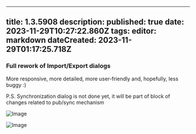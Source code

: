 
---
title: 1.3.5908
description: 
published: true
date: 2023-11-29T10:27:22.860Z
tags: 
editor: markdown
dateCreated: 2023-11-29T01:17:25.718Z
---		
		
### Full rework of Import/Export dialogs

More responsive, more detailed, more user-friendly and, hopefully, less buggy :)

P.S. Synchronization dialog is not done yet, it will be part of block of changes related to pub/sync mechanism

![Image](https://eu.eyeauras.net/uploads/Eye_Auras_Export_681b78a127.gif)

![Image](https://eu.eyeauras.net/uploads/Eye_Auras_Import_241a979d47.gif)